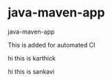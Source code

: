 # java-maven-app
java-maven-app

This is added for automated CI

hi this is karthick

hi this is sankavi
